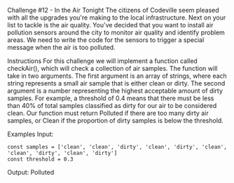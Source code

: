 Challenge #12 - In the Air Tonight
The citizens of Codeville seem pleased with all the upgrades you're making to the local infrastructure. Next on your list to tackle is the air quality. You've decided that you want to install air pollution sensors around the city to monitor air quality and identify problem areas. We need to write the code for the sensors to trigger a special message when the air is too polluted.

Instructions
For this challenge we will implement a function called checkAir(), which will check a collection of air samples. The function will take in two arguments. The first argument is an array of strings, where each string represents a small air sample that is either clean or dirty. The second argument is a number representing the highest acceptable amount of dirty samples. For example, a threshold of 0.4 means that there must be less than 40% of total samples classified as dirty for our air to be considered clean. Our function must return Polluted if there are too many dirty air samples, or Clean if the proportion of dirty samples is below the threshold.

Examples
Input:

    const samples = ['clean', 'clean', 'dirty', 'clean', 'dirty', 'clean', 'clean', 'dirty', 'clean', 'dirty']
    const threshold = 0.3
    
Output:
Polluted
